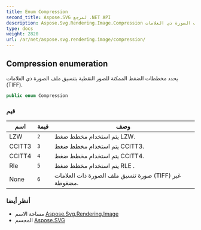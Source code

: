 ```yaml
---
title: Enum Compression
second_title: Aspose.SVG لمرجع .NET API
description: Aspose.Svg.Rendering.Image.Compression تعداد. يحدد مخططات الضغط الممكنة للصور النقطية بتنسيق ملف الصورة ذي العلامات TIFF.
type: docs
weight: 2820
url: /ar/net/aspose.svg.rendering.image/compression/
---
```

## Compression enumeration

يحدد مخططات الضغط الممكنة للصور النقطية بتنسيق ملف الصورة ذي العلامات (TIFF).

```csharp
public enum Compression
```

### قيم

| اسم | قيمة | وصف |
| --- | --- | --- |
| LZW | `2` | يتم استخدام مخطط ضغط LZW. |
| CCITT3 | `3` | يتم استخدام مخطط ضغط CCITT3. |
| CCITT4 | `4` | يتم استخدام مخطط ضغط CCITT4. |
| Rle | `5` | يتم استخدام مخطط ضغط RLE . |
| None | `6` | صورة تنسيق ملف الصورة ذات العلامات (TIFF) غير مضغوطة. |

### أنظر أيضا

* مساحة الاسم [Aspose.Svg.Rendering.Image](../../aspose.svg.rendering.image/)
* المجسم [Aspose.SVG](../../)


